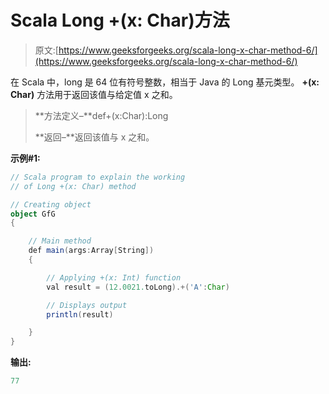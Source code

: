 # Scala Long +(x: Char)方法

> 原文:[https://www.geeksforgeeks.org/scala-long-x-char-method-6/](https://www.geeksforgeeks.org/scala-long-x-char-method-6/)

在 Scala 中，long 是 64 位有符号整数，相当于 Java 的 Long 基元类型。 **+(x: Char)** 方法用于返回该值与给定值 x 之和。

> **方法定义–**def+(x:Char):Long
> 
> **返回–**返回该值与 x 之和。

**示例#1:**

```scala
// Scala program to explain the working 
// of Long +(x: Char) method

// Creating object
object GfG
{ 

    // Main method
    def main(args:Array[String])
    {

        // Applying +(x: Int) function
        val result = (12.0021.toLong).+('A':Char)

        // Displays output
        println(result)

    }
} 
```

**输出:**

```scala
77

```